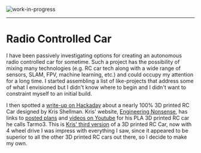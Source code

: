 <!--
Maintainer:   jeffskinnerbox@yahoo.com / www.jeffskinnerbox.me
Version:      0.0.1
-->

![work-in-progress](http://www.foxbyrd.com/wp-content/uploads/2018/02/file-4.jpg "These materials require additional work and are not ready for general use.")

----

# Radio Controlled Car
I have been passively investigating options for creating
an autonomous radio controlled car for sometime.
Such a project has the possibility of mixing many technologies
(e.g. RC car tech along with a wide range of sensors, SLAM, FPV, machine learning, etc.)
and could occupy my attention for a long time.
I started assembling a list of like-projects that address some of what I envisioned
but I didn't know where to begin and I didn't want to constraint myself to an initial build.

I then spotted a [write-up on Hackaday][21]
about a nearly 100% 3D printed RC Car designed by Kris Shellman.
Kris' website, [Engineering Nonsense][22],
has links to [posted plans][23] and [videos on Youtube][24]
for his PLA 3D printed RC car he calls Tarmo3.
This is [Kris' third version][25] of a 3D printed RC Car, now with 4 wheel drive
I was impress with everything I saw,
since it appeared to be superior to all the other 3D printed RC cars out there,
so I decide to make my own.



[21]:https://hackaday.com/2019/04/09/nearly-entirely-3d-printed-rc-car-is-4wd-fun/
[22]:https://www.instagram.com/engineeringns/
[23]:https://www.thingiverse.com/thing:3546277
[24]:https://www.youtube.com/c/KrisShellman
[25]:https://blog.hackster.io/excellent-3d-printed-car-features-variety-of-drivetrain-options-d8c1c552b285

